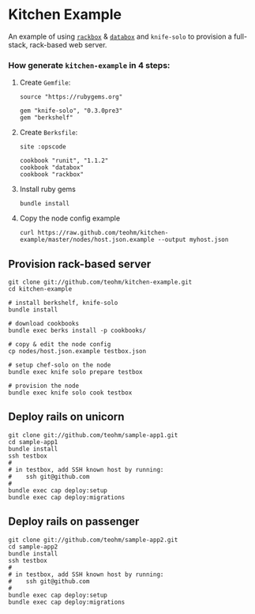 Kitchen Example
===============

An example of using
[`rackbox`](https://github.com/teohm/rackbox-cookbook) &
[`databox`](https://github.com/teohm/databox-cookbook) and `knife-solo` to provision
a full-stack, rack-based web server.

### How generate `kitchen-example` in 4 steps:

 1. Create `Gemfile`:

    ```
    source "https://rubygems.org"
    
    gem "knife-solo", "0.3.0pre3"
    gem "berkshelf"
    ```
 2. Create `Berksfile`:

    ```
    site :opscode
    
    cookbook "runit", "1.1.2"
    cookbook "databox"
    cookbook "rackbox"
    ```
 3. Install ruby gems

    ```
    bundle install
    ```
 4. Copy the node config example

    ```
    curl https://raw.github.com/teohm/kitchen-example/master/nodes/host.json.example --output myhost.json
    ```

Provision rack-based server
-----

```
git clone git://github.com/teohm/kitchen-example.git
cd kitchen-example

# install berkshelf, knife-solo
bundle install

# download cookbooks
bundle exec berks install -p cookbooks/

# copy & edit the node config
cp nodes/host.json.example testbox.json

# setup chef-solo on the node
bundle exec knife solo prepare testbox

# provision the node
bundle exec knife solo cook testbox
```

Deploy rails on unicorn
-------------
```
git clone git://github.com/teohm/sample-app1.git
cd sample-app1
bundle install
ssh testbox 
#
# in testbox, add SSH known host by running:
#    ssh git@github.com   
#
bundle exec cap deploy:setup
bundle exec cap deploy:migrations
```

Deploy rails on passenger
-------------
```
git clone git://github.com/teohm/sample-app2.git
cd sample-app2
bundle install
ssh testbox 
#
# in testbox, add SSH known host by running:
#    ssh git@github.com   
#
bundle exec cap deploy:setup
bundle exec cap deploy:migrations
```

